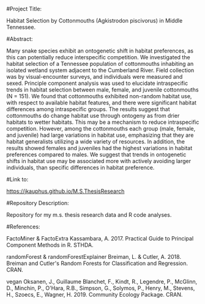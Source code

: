 #Project Title:

Habitat Selection by Cottonmouths (Agkistrodon piscivorus) in Middle Tennessee. 

#Abstract:

Many snake species exhibit an ontogenetic shift in habitat preferences, as this can potentially reduce interspecific competition. We investigated the habitat selection of a Tennessee population of cottonmouths inhabiting an isolated wetland system adjacent to the Cumberland River. Field collection was by visual-encounter surveys, and individuals were measured and sexed. Principle component analysis was used to elucidate intraspecific trends in habitat selection between male, female, and juvenile cottonmouths (N = 151). We found that cottonmouths exhibited non-random habitat use, with respect to available habitat features, and there were significant habitat differences among intraspecific groups. The results suggest that cottonmouths do change habitat use through ontogeny as from drier habitats to wetter habitats. This may be a mechanism to reduce intraspecific competition. However, among the cottonmouths each group (male, female, and juvenile) had large variations in habitat use, emphasizing that they are habitat generalists utilizing a wide variety of resources. In addition, the results showed females and juveniles had the highest variations in habitat preferences compared to males. We suggest that trends in ontogenetic shifts in habitat use may be associated more with actively avoiding larger individuals, than specific differences in habitat preference.  

#Link to: 

https://jkauphus.github.io/M.S.ThesisResearch

#Repository Description:

Repository for my m.s. thesis research data and R code analyses.

#References:

FactoMiner & FactoExtra
Kassambara, A. 2017. Practical Guide to Principal Component Methods in R. STHDA. 

randomForest & randomForestExplainer
Breiman, L. & Cutler, A. 2018. Breiman and Cutler's Random Forests for Classification and Regression. CRAN.

vegan
Oksanen, J., Guillaume Blanchet, F., Kindt, R., Legendre, P., McGlinn, D., Minchin, P., O'Hara, R.B., Simpson, G., Solymos, P., Henry, M., Stevens, H., Szoecs, E., Wagner, H. 2019. Community Ecology Package. CRAN.


